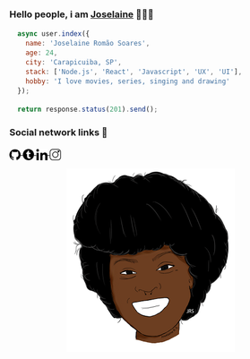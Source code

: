 ### Hello people, i am [Joselaine](https://github.com/joselainejrs/joselainejrs/) 🙋🏾‍♀️

```javascript
  async user.index({
    name: 'Joselaine Romão Soares',
    age: 24,
    city: 'Carapicuiba, SP',
    stack: ['Node.js', 'React', 'Javascript', 'UX', 'UI'],
    hobby: 'I love movies, series, singing and drawing'
  });
  
  return response.status(201).send();
```

### Social network links 🔗
<p float="left">
  <a href="https://github.com/joselainejrs">
    <img src="https://github.com/joselainejrs/joselainejrs/blob/master/img/icon/github-image.svg"  align="middle" width="20px" />
  </a>
    <a href="https://www.tumblr.com/blog/jrscreating">
    <img src="https://github.com/joselainejrs/joselainejrs/blob/master/img/icon/tumblr.svg"  align="middle" width="20px"/>
  </a>
  <a href="https://www.linkedin.com/in/joselaine-soares/">
    <img src="https://github.com/joselainejrs/joselainejrs/blob/master/img/icon/linkedin.svg"  align="middle" width="20px"/>
  </a>
  <a href="https://www.instagram.com/jrs.creating/">
    <img src="https://github.com/joselainejrs/joselainejrs/blob/master/img/icon/instagram.svg"  align="middle" width="20px"/>
  </a>
</p>

<p align="center">
  <img  src="https://github.com/joselainejrs/joselainejrs/blob/master/img/joselaine.png" alt="Imagem Joselaine">
</p>

<!--
**joselainejrs/joselainejrs** is a ✨ _special_ ✨ repository because its `README.md` (this file) appears on your GitHub profile.

Here are some ideas to get you started:

- 🔭 I’m currently working on ...
- 🌱 I’m currently learning ...
- 👯 I’m looking to collaborate on ...
- 🤔 I’m looking for help with ...
- 💬 Ask me about ...
- 📫 How to reach me: ...
- 😄 Pronouns: ...
- ⚡ Fun fact: ...
-->
